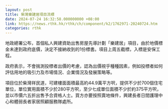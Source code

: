 ```yaml
---
layout: post
title: 柴灣樂建居項目流標
date: 2024-07-24 16:32:58.000000000 +08:00
link: https://news.rthk.hk/rthk/ch/component/k2/1762971-20240724.htm
categories: rthk
---
```


地政總署公布，首個私人興建資助出售房屋先導計劃「樂建居」項目，由於地價標金未達到政府底價，決定不接納收到的1份標書。項目上周五截標，入標是安保工程。

政府表示，不會揣測投標者出價的考慮，認為出價視乎種種因素，例如投標者如何評估用地的吸引力及市場情況、企業情況及發展策略等。

項目位於柴灣祥民道，可建樓面面積最高約44.9萬平方呎，提供不少於700個住宅單位，單位實用面積不少於280平方呎，至少七成單位面積不少於約375平方呎，並以市價六五折出售予合資格人士。買方亦要按照賣地條件，興建長者日間護理中心和體弱長者家居照顧服務隊處所。
